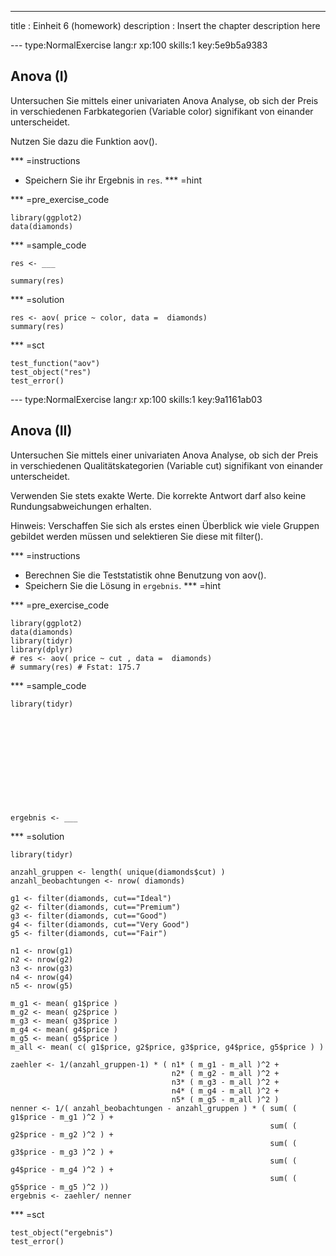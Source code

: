 ---
title       : Einheit 6 (homework)
description : Insert the chapter description here


--- type:NormalExercise lang:r xp:100 skills:1 key:5e9b5a9383
## Anova (I)
Untersuchen Sie mittels einer univariaten Anova Analyse, ob sich der Preis in verschiedenen Farbkategorien (Variable color) signifikant von einander unterscheidet.


Nutzen Sie dazu die Funktion aov().

*** =instructions
- Speichern Sie ihr Ergebnis in `res`.
*** =hint

*** =pre_exercise_code
```{r}
library(ggplot2)
data(diamonds)
```

*** =sample_code
```{r}
res <- ___

summary(res)
```

*** =solution
```{r}
res <- aov( price ~ color, data =  diamonds)
summary(res)
```

*** =sct
```{r}
test_function("aov")
test_object("res")
test_error()
```

--- type:NormalExercise lang:r xp:100 skills:1 key:9a1161ab03
## Anova (II)
Untersuchen Sie mittels einer univariaten Anova Analyse, ob sich der Preis in verschiedenen Qualitätskategorien (Variable cut) signifikant von einander unterscheidet.


Verwenden Sie stets exakte Werte. Die korrekte Antwort darf also keine Rundungsabweichungen erhalten.

Hinweis: Verschaffen Sie sich als erstes einen Überblick wie viele Gruppen gebildet werden müssen und selektieren Sie diese mit filter().

*** =instructions
- Berechnen Sie die Teststatistik ohne Benutzung von aov().
- Speichern Sie die Lösung in `ergebnis`.
*** =hint

*** =pre_exercise_code
```{r}
library(ggplot2)
data(diamonds)
library(tidyr)
library(dplyr)
# res <- aov( price ~ cut , data =  diamonds)
# summary(res) # Fstat: 175.7
```

*** =sample_code
```{r}
library(tidyr)












ergebnis <- ___

```

*** =solution
```{r}
library(tidyr)

anzahl_gruppen <- length( unique(diamonds$cut) )
anzahl_beobachtungen <- nrow( diamonds)
      
g1 <- filter(diamonds, cut=="Ideal")
g2 <- filter(diamonds, cut=="Premium")
g3 <- filter(diamonds, cut=="Good")
g4 <- filter(diamonds, cut=="Very Good")
g5 <- filter(diamonds, cut=="Fair")
      
n1 <- nrow(g1)
n2 <- nrow(g2)
n3 <- nrow(g3)
n4 <- nrow(g4)
n5 <- nrow(g5)
      
m_g1 <- mean( g1$price )
m_g2 <- mean( g2$price )
m_g3 <- mean( g3$price )
m_g4 <- mean( g4$price )
m_g5 <- mean( g5$price )
m_all <- mean( c( g1$price, g2$price, g3$price, g4$price, g5$price ) )
      
zaehler <- 1/(anzahl_gruppen-1) * ( n1* ( m_g1 - m_all )^2 +
                                    n2* ( m_g2 - m_all )^2 +
                                    n3* ( m_g3 - m_all )^2 +
                                    n4* ( m_g4 - m_all )^2 +
                                    n5* ( m_g5 - m_all )^2 )
nenner <- 1/( anzahl_beobachtungen - anzahl_gruppen ) * ( sum( ( g1$price - m_g1 )^2 ) +
                                                          sum( ( g2$price - m_g2 )^2 ) +
                                                          sum( ( g3$price - m_g3 )^2 ) +
                                                          sum( ( g4$price - m_g4 )^2 ) + 
                                                          sum( ( g5$price - m_g5 )^2 ))
ergebnis <- zaehler/ nenner
```

*** =sct
```{r}
test_object("ergebnis")
test_error()
```
